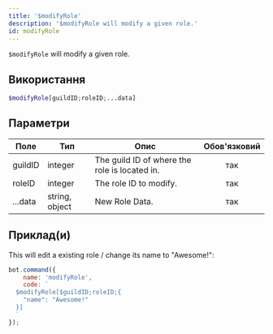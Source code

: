 ```yaml
---
title: '$modifyRole'
description: '$modifyRole will modify a given role.'
id: modifyRole
---
```


`$modifyRole` will modify a given role.

## Використання

```php
$modifyRole[guildID;roleID;...data]
```

## Параметри

| Поле    | Тип            | Опис                                          | Обов'язковий |
| ------- | -------------- | --------------------------------------------- |:------------:|
| guildID | integer        | The guild ID of where the role is located in. |     так      |
| roleID  | integer        | The role ID to modify.                        |     так      |
| ...data | string, object | New Role Data.                                |     так      |

## Приклад(и)

This will edit a existing role / change its name to "Awesome!":

```javascript
bot.command({
    name: 'modifyRole',
    code: `
  $modifyRole[$guildID;roleID;{
    "name": "Awesome!"
  }]
  `
});
```